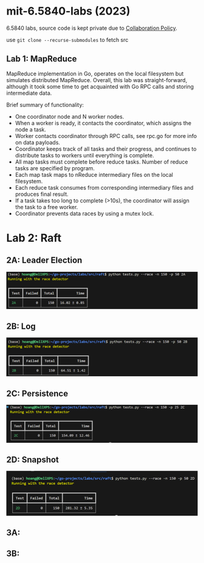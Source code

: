 # mit-6.5840-labs (2023)

6.5840 labs, source code is kept private due to [Collaboration Policy](http://nil.csail.mit.edu/6.5840/2023/labs/collab.html).

use `git clone --recurse-submodules` to fetch src

## Lab 1: MapReduce

MapReduce implementation in Go, operates on the local filesystem but simulates distributed MapReduce. Overall, this lab was straight-forward, although it took some time to get acquainted with Go RPC calls and storing intermediate data.

Brief summary of functionality: 
- One coordinator node and N worker nodes. 
- When a worker is ready, it contacts the coordinator, which assigns the node a task.
- Worker contacts coordinator through RPC calls, see rpc.go for more info on data payloads.
- Coordinator keeps track of all tasks and their progress, and continues to distribute tasks to workers until everything is complete. 
- All map tasks must complete before reduce tasks. Number of reduce tasks are specified by program.
- Each map task maps to nReduce intermediary files on the local filesystem.
- Each reduce task consumes from corresponding intermediary files and produces final result.
- If a task takes too long to complete (>10s), the coordinator will assign the task to a free worker.
- Coordinator prevents data races by using a mutex lock. 

# Lab 2: Raft

## 2A: Leader Election

![2A Tests](2A.png)

## 2B: Log 

![2B Tests](2B.png)

## 2C: Persistence 

![@C Tests](2C.png)

## 2D: Snapshot
![2D Tests](2D.png)

## 3A:

## 3B:

